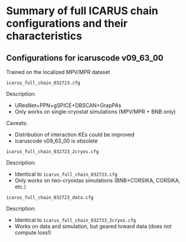 # Summary of full ICARUS chain configurations and their characteristics

## Configurations for icaruscode v09\_63\_00

Trained on the localized MPV/MPR dataset

```shell
icarus_full_chain_032723.cfg
```

Description:
  - UResNet+PPN+gSPICE+DBSCAN+GrapPAs
  - Only works on single-cryostat simulations (MPV/MPR + BNB only)

Caveats:
  - Distribution of interaction KEs could be improved
  - icaruscode v09\_63\_00 is obsolete


```shell
icarus_full_chain_032723_2cryos.cfg
```

Description:
  - Identical to `icarus_full_chain_032723.cfg`
  - Only works on two-cryostas simulations (BNB+CORSIKA, CORSIKA, etc.)


```shell
icarus_full_chain_032723_data.cfg
```

Description:
  - Identical to `icarus_full_chain_032723_2cryos.cfg`
  - Works on data and simulation, but geared toward data (does not compute loss!)
